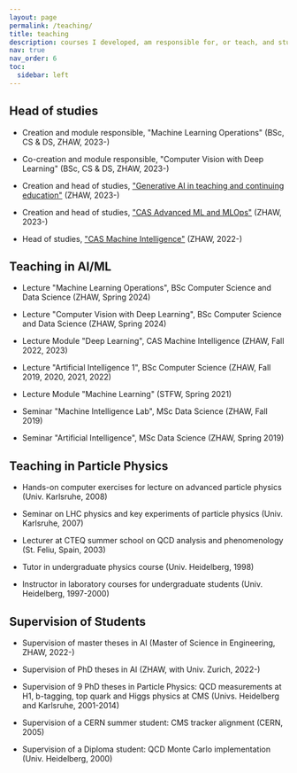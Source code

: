 ```yaml
---
layout: page
permalink: /teaching/
title: teaching
description: courses I developed, am responsible for, or teach, and students I supervise.
nav: true
nav_order: 6
toc:
  sidebar: left
---
```


## Head of studies


- Creation and module responsible, "Machine Learning Operations" (BSc, CS & DS, ZHAW, 2023-)

- Co-creation and module responsible, "Computer Vision with Deep Learning" (BSc, CS & DS, ZHAW, 2023-)

- Creation and head of studies, ["Generative AI in teaching and continuing education"](https://www.zhaw.ch/de/engineering/weiterbildung/detail/kurs/wbk-generative-kuenstliche-intelligenz-ki-in-lehre-und-weiterbildung/) (ZHAW, 2023-)

- Creation and head of studies, ["CAS Advanced ML and MLOps"](https://www.zhaw.ch/de/engineering/weiterbildung/detail/kurs/cas-advanced-machine-learning-and-machine-learning-operations) (ZHAW, 2023-)

- Head of studies, ["CAS Machine Intelligence"](https://www.zhaw.ch/de/engineering/weiterbildung/detail/kurs/cas-machine-intelligence/) (ZHAW, 2022-)

## Teaching in AI/ML

- Lecture "Machine Learning Operations",  BSc Computer Science and Data Science (ZHAW, Spring 2024)

- Lecture "Computer Vision with Deep Learning",  BSc Computer Science and Data Science (ZHAW, Spring 2024)

- Lecture Module "Deep Learning", CAS Machine Intelligence (ZHAW, Fall 2022, 2023)

- Lecture "Artificial Intelligence 1", BSc Computer Science (ZHAW, Fall 2019, 2020, 2021, 2022)

- Lecture Module "Machine Learning" (STFW, Spring 2021)

- Seminar "Machine Intelligence Lab", MSc Data Science (ZHAW, Fall 2019)

- Seminar "Artificial Intelligence", MSc Data Science (ZHAW, Spring 2019)



## Teaching in Particle Physics


- Hands-on computer exercises for lecture on advanced particle physics (Univ. Karlsruhe, 2008)

- Seminar on LHC physics and key experiments of particle physics (Univ. Karlsruhe, 2007)

- Lecturer at CTEQ summer school on QCD analysis and phenomenology (St. Feliu, Spain, 2003)

- Tutor in undergraduate physics course (Univ. Heidelberg, 1998)

- Instructor in laboratory courses for undergraduate students (Univ. Heidelberg, 1997-2000)


## Supervision of Students

- Supervision of master theses in AI (Master of Science in Engineering, ZHAW, 2022-)

- Supervision of PhD theses in AI (ZHAW, with Univ. Zurich, 2022-)

- Supervision of 9 PhD theses in Particle Physics: QCD measurements at H1, b-tagging, top quark and Higgs physics at CMS 
(Univs. Heidelberg and Karlsruhe, 2001-2014)

- Supervision of a CERN summer student: CMS tracker alignment (CERN, 2005)

- Supervision of a Diploma student: QCD Monte Carlo implementation (Univ. Heidelberg, 2000)


